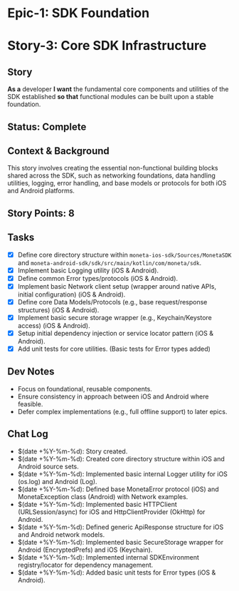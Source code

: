 # Epic-1: SDK Foundation
# Story-3: Core SDK Infrastructure

## Story
**As a** developer
**I want** the fundamental core components and utilities of the SDK established
**so that** functional modules can be built upon a stable foundation.

## Status: Complete

## Context & Background
This story involves creating the essential non-functional building blocks shared across the SDK, such as networking foundations, data handling utilities, logging, error handling, and base models or protocols for both iOS and Android platforms.

## Story Points: 8

## Tasks
- [x] Define core directory structure within `moneta-ios-sdk/Sources/MonetaSDK` and `moneta-android-sdk/sdk/src/main/kotlin/com/moneta/sdk`.
- [x] Implement basic Logging utility (iOS & Android).
- [x] Define common Error types/protocols (iOS & Android).
- [x] Implement basic Network client setup (wrapper around native APIs, initial configuration) (iOS & Android).
- [x] Define core Data Models/Protocols (e.g., base request/response structures) (iOS & Android).
- [x] Implement basic secure storage wrapper (e.g., Keychain/Keystore access) (iOS & Android).
- [x] Setup initial dependency injection or service locator pattern (iOS & Android).
- [x] Add unit tests for core utilities. (Basic tests for Error types added)

## Dev Notes
- Focus on foundational, reusable components.
- Ensure consistency in approach between iOS and Android where feasible.
- Defer complex implementations (e.g., full offline support) to later epics.

## Chat Log
- $(date +%Y-%m-%d): Story created.
- $(date +%Y-%m-%d): Created core directory structure within iOS and Android source sets.
- $(date +%Y-%m-%d): Implemented basic internal Logger utility for iOS (os.log) and Android (Log).
- $(date +%Y-%m-%d): Defined base MonetaError protocol (iOS) and MonetaException class (Android) with Network examples.
- $(date +%Y-%m-%d): Implemented basic HTTPClient (URLSession/async) for iOS and HttpClientProvider (OkHttp) for Android.
- $(date +%Y-%m-%d): Defined generic ApiResponse structure for iOS and Android network models.
- $(date +%Y-%m-%d): Implemented basic SecureStorage wrapper for Android (EncryptedPrefs) and iOS (Keychain).
- $(date +%Y-%m-%d): Implemented internal SDKEnvironment registry/locator for dependency management.
- $(date +%Y-%m-%d): Added basic unit tests for Error types (iOS & Android). 
